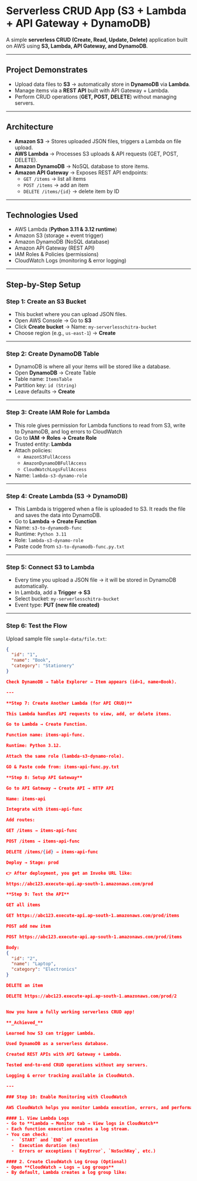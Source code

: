 #  Serverless CRUD App (S3 + Lambda + API Gateway + DynamoDB)

A simple **serverless CRUD (Create, Read, Update, Delete)** application built on AWS using **S3, Lambda, API Gateway, and DynamoDB**.

---

##  Project Demonstrates

-  Upload data files to **S3** → automatically store in **DynamoDB** via **Lambda**.  
-  Manage items via a **REST API** built with API Gateway + Lambda.  
-  Perform CRUD operations (**GET, POST, DELETE**) without managing servers.  

---

##  Architecture

- **Amazon S3** → Stores uploaded JSON files, triggers a Lambda on file upload.  
- **AWS Lambda** → Processes S3 uploads & API requests (GET, POST, DELETE).  
- **Amazon DynamoDB** → NoSQL database to store items.  
- **Amazon API Gateway** → Exposes REST API endpoints:  
  - `GET /items` → list all items  
  - `POST /items` → add an item  
  - `DELETE /items/{id}` → delete item by ID  

---

##  Technologies Used

- AWS Lambda (**Python 3.11 & 3.12 runtime**)  
- Amazon S3 (storage + event trigger)  
- Amazon DynamoDB (NoSQL database)  
- Amazon API Gateway (REST API)  
- IAM Roles & Policies (permissions)  
- CloudWatch Logs (monitoring & error logging)  

---

##  Step-by-Step Setup

###  Step 1: Create an S3 Bucket
- This bucket where you can upload JSON files.
- Open AWS Console → Go to **S3**  
- Click **Create bucket** → Name: `my-serverlesschitra-bucket`  
- Choose region (e.g., `us-east-1`) → **Create**  

---

###  Step 2: Create DynamoDB Table
- DynamoDB is where all your items will be stored like a database.
- Open **DynamoDB** → Create Table  
- Table name: `ItemsTable`  
- Partition key: `id (String)`  
- Leave defaults → **Create**  

---

###  Step 3: Create IAM Role for Lambda
- This role gives permission for Lambda functions to read from S3, write to DynamoDB, and log errors to CloudWatch
- Go to **IAM → Roles → Create Role**  
- Trusted entity: **Lambda**  
- Attach policies:  
  - `AmazonS3FullAccess`  
  - `AmazonDynamoDBFullAccess`  
  - `CloudWatchLogsFullAccess`  
- Name: `lambda-s3-dynamo-role`  

---

###  Step 4: Create Lambda (S3 → DynamoDB)
- This Lambda is triggered when a file is uploaded to S3. It reads the file and saves the data into DynamoDB.
- Go to **Lambda → Create Function**  
- Name: `s3-to-dynamodb-func`  
- Runtime: `Python 3.11`  
- Role: `lambda-s3-dynamo-role`  
- Paste code from `s3-to-dynamodb-func.py.txt`  

---

###  Step 5: Connect S3 to Lambda
- Every time you upload a JSON file → it will be stored in DynamoDB automatically.
- In Lambda, add a **Trigger → S3**  
- Select bucket: `my-serverlesschitra-bucket`  
- Event type: **PUT (new file created)**  

---

###  Step 6: Test the Flow
Upload sample file `sample-data/file.txt`:

```json
{
  "id": "1",
  "name": "Book",
  "category": "Stationery"
}

Check DynamoDB → Table Explorer → Item appears (id=1, name=Book).

---

**Step 7: Create Another Lambda (for API CRUD)**

This Lambda handles API requests to view, add, or delete items.

Go to Lambda → Create Function.

Function name: items-api-func.

Runtime: Python 3.12.

Attach the same role (lambda-s3-dynamo-role).

GO & Paste code from: items-api-func.py.txt

**Step 8: Setup API Gateway**

Go to API Gateway → Create API → HTTP API

Name: items-api

Integrate with items-api-func

Add routes:

GET /items → items-api-func

POST /items → items-api-func

DELETE /items/{id} → items-api-func

Deploy → Stage: prod

👉 After deployment, you get an Invoke URL like:

https://abc123.execute-api.ap-south-1.amazonaws.com/prod

**Step 9: Test the API**

GET all items

GET https://abc123.execute-api.ap-south-1.amazonaws.com/prod/items

POST add new item

POST https://abc123.execute-api.ap-south-1.amazonaws.com/prod/items

Body:
{
  "id": "2",
  "name": "Laptop",
  "category": "Electronics"
}

DELETE an item

DELETE https://abc123.execute-api.ap-south-1.amazonaws.com/prod/2


Now you have a fully working serverless CRUD app!

**_Achieved_**

Learned how S3 can trigger Lambda.

Used DynamoDB as a serverless database.

Created REST APIs with API Gateway + Lambda.

Tested end-to-end CRUD operations without any servers.

Logging & error tracking available in CloudWatch.

---

### Step 10: Enable Monitoring with CloudWatch

AWS CloudWatch helps you monitor Lambda execution, errors, and performance.

#### 1. View Lambda Logs
- Go to **Lambda → Monitor tab → View logs in CloudWatch**  
- Each function execution creates a log stream.  
- You can check:  
  -  `START` and `END` of execution  
  -  Execution duration (ms)  
  -  Errors or exceptions (`KeyError`, `NoSuchKey`, etc.)

#### 2. Create CloudWatch Log Group (Optional)
- Open **CloudWatch → Logs → Log groups**  
- By default, Lambda creates a log group like:  

